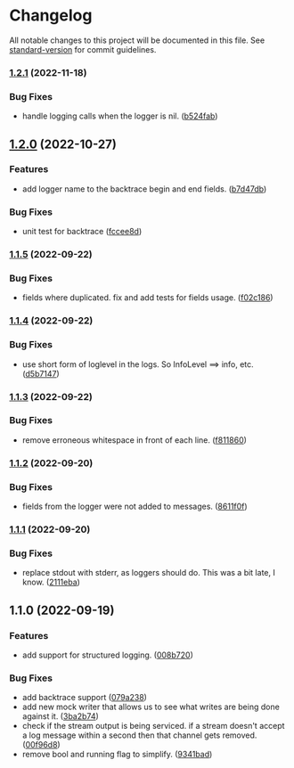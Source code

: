 # Changelog

All notable changes to this project will be documented in this file. See [standard-version](https://github.com/conventional-changelog/standard-version) for commit guidelines.

### [1.2.1](https://github.com/Celerway/chainsaw/compare/v1.2.0...v1.2.1) (2022-11-18)


### Bug Fixes

* handle logging calls when the logger is nil. ([b524fab](https://github.com/Celerway/chainsaw/commit/b524fab18ec811bc11d9867426a8d8d9bbcdcb3f))

## [1.2.0](https://github.com/Celerway/chainsaw/compare/v1.1.5...v1.2.0) (2022-10-27)


### Features

* add logger name to the backtrace begin and end fields. ([b7d47db](https://github.com/Celerway/chainsaw/commit/b7d47db9c4fe119f69c05168309a17b60d3d4bd7))


### Bug Fixes

* unit test for backtrace ([fccee8d](https://github.com/Celerway/chainsaw/commit/fccee8dd924f8bae9aec48e67f0a5ca0b432a838))

### [1.1.5](https://github.com/Celerway/chainsaw/compare/v1.1.4...v1.1.5) (2022-09-22)


### Bug Fixes

* fields where duplicated. fix and add tests for fields usage. ([f02c186](https://github.com/Celerway/chainsaw/commit/f02c1869de96c2d094eff7f4a22a2cfc4cc9766f))

### [1.1.4](https://github.com/Celerway/chainsaw/compare/v1.1.3...v1.1.4) (2022-09-22)


### Bug Fixes

* use short form of loglevel in the logs. So InfoLevel ==> info, etc. ([d5b7147](https://github.com/Celerway/chainsaw/commit/d5b7147c82e8ea4bdcb38816b47e344dc23300eb))

### [1.1.3](https://github.com/Celerway/chainsaw/compare/v1.1.2...v1.1.3) (2022-09-22)


### Bug Fixes

* remove erroneous whitespace in front of each line. ([f811860](https://github.com/Celerway/chainsaw/commit/f8118605974bc25a2d23c47784292492cfec45e0))

### [1.1.2](https://github.com/Celerway/chainsaw/compare/v1.1.1...v1.1.2) (2022-09-20)


### Bug Fixes

* fields from the logger were not added to messages. ([8611f0f](https://github.com/Celerway/chainsaw/commit/8611f0f5917d574d7c5f136f0476db33de4f4146))

### [1.1.1](https://github.com/Celerway/chainsaw/compare/v1.1.0...v1.1.1) (2022-09-20)


### Bug Fixes

* replace stdout with stderr, as loggers should do. This was a bit late, I know. ([2111eba](https://github.com/Celerway/chainsaw/commit/2111eba2fc48a270034792a34f03394acbcf10c6))

## 1.1.0 (2022-09-19)


### Features

* add support for structured logging. ([008b720](https://github.com/Celerway/chainsaw/commit/008b7204929c647727dbf33bab8244300b53bed6))


### Bug Fixes

* add backtrace support ([079a238](https://github.com/Celerway/chainsaw/commit/079a23830e3f156a92839476bb9206502d4d8350))
* add new mock writer that allows us to see what writes are being done against it. ([3ba2b74](https://github.com/Celerway/chainsaw/commit/3ba2b74f9af479b241fb943488655ef619690954))
* check if the stream output is being serviced. if a stream doesn't accept a log message within a second then that channel gets removed. ([00f96d8](https://github.com/Celerway/chainsaw/commit/00f96d8cba1eac0a8f14bea92d13d841e52b9c56))
* remove bool and running flag to simplify. ([9341bad](https://github.com/Celerway/chainsaw/commit/9341bad081c23d83bb085e905a7b4c66d7575eae))
